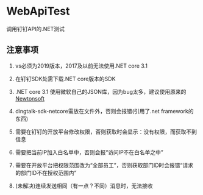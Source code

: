 # WebApiTest
调用钉钉API的.NET测试

## 注意事项

1. vs必须为2019版本，2017及以前无法使用.NET core 3.1

2. 在钉钉SDK处需下载.NET core版本的SDK

3. .NET core 3.1 使用微软自己的JSON库，因为bug太多，建议使用原来的[Newtonsoft](https://www.nuget.org/packages/Microsoft.AspNetCore.Mvc.NewtonsoftJson/)

4. dingtalk-sdk-netcore需放在文件外，否则会报错(引用了.net framework的东西)

5. 需要在钉钉的开放平台修改权限，否则获取时会显示：没有权限，而获取不到信息

6. 需要把当前IP加入白名单中，否则会报“访问IP不在白名单之中”

7. 需要在开放平台把权限范围改为“全部员工”，否则获取部门ID时会报错“请求的部门ID不在授权范围内”

8. (未解决)连续发送相同（有一点？不同）消息时，无法接收

   

   
